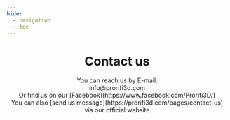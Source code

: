 ```yaml
---
hide:
  - navigation
  - toc
---
```


# <center>Contact us</center>

<center>You can reach us by E-mail:</center>

<center> info@prorifi3d.com </center>

<center>Or find us on our [Facebook](https://www.facebook.com/Prorifi3D/)</center>

<center>You can also [send us message](https://prorifi3d.com/pages/contact-us) via our official website</center>
